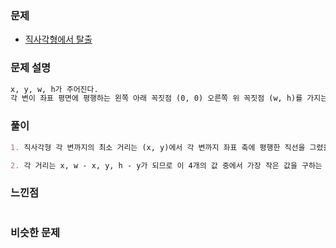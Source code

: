 ### 문제

- [직사각형에서 탈출](https://www.acmicpc.net/problem/1085)

### 문제 설명

```markdown
x, y, w, h가 주어진다.
각 변이 좌표 평면에 평행하는 왼쪽 아래 꼭짓점 (0, 0) 오른쪽 위 꼭짓점 (w, h)를 가지는 직사각형이 주어지고, (x, y)로 부터 각 직사각형의 변에 도달하는 최소 거리를 구하는 문제이다.
```

### 풀이

```markdown
1. 직사각형 각 변까지의 최소 거리는 (x, y)에서 각 변까지 좌표 축에 평행한 직선을 그렸을 때의 거리이다.

2. 각 거리는 x, w - x, y, h - y가 되므로 이 4개의 값 중에서 가장 작은 값을 구하는 문제이다.
```

### 느낀점

```markdown
```

### 비슷한 문제